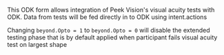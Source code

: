This ODK form allows integration of Peek Vision's visual acuity tests with ODK. 
Data from tests will be fed directly in to ODK using intent.actions

Changing ```beyond.Opto = 1``` to ```beyond.Opto = 0``` will disable the extended testing phase that is by default applied when participant fails visual acuity test on largest shape
